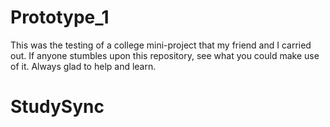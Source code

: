 # Prototype_1

This was the testing of a college mini-project that my friend and I carried out.
If anyone stumbles upon this repository, see what you could make use of it.
Always glad to help and learn.
# StudySync
